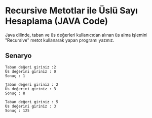 # Recursive Metotlar ile Üslü Sayı Hesaplama (JAVA Code)
Java dilinde, taban ve üs değerleri kullanıcıdan alınan üs alma işlemini "Recursive" metot kullanarak yapan programı yazınız.

## Senaryo


```
Taban değeri giriniz :2 
Üs değerini giriniz : 0
Sonuç : 1

Taban değeri giriniz : 2
Üs değerini giriniz : 3
Sonuç : 8

Taban değeri giriniz : 5
Üs değerini giriniz : 3
Sonuç : 125
```

